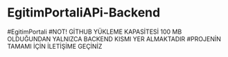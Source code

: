 # EgitimPortaliAPi-Backend
#EgitimPortali
#NOT! GİTHUB YÜKLEME KAPASİTESİ 100 MB OLDUĞUNDAN YALNIZCA BACKEND KISMI YER ALMAKTADIR
#PROJENİN TAMAMI İÇİN İLETİŞİME GEÇİNİZ
